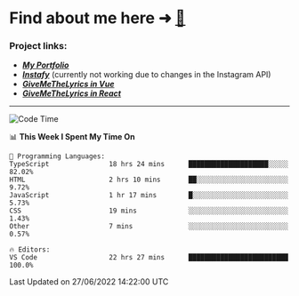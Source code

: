# Find about me here ➜ [🧑](https://pauabella.dev)

### Project links:
- ***[My Portfolio](https://pauabella.dev)***
- ***[Instafy](https://instafy.me)*** (currently not working due to changes in the Instagram API)
- ***[GiveMeTheLyrics in Vue](https://lyrics.pauabella.dev)***
- ***[GiveMeTheLyrics in React](https://pauabella.dev/GiveMeTheLyrics)***

---
<!--START_SECTION:waka-->
![Code Time](http://img.shields.io/badge/Code%20Time-1%2C207%20hrs%2028%20mins-blue)

📊 **This Week I Spent My Time On** 

```text
💬 Programming Languages: 
TypeScript               18 hrs 24 mins      ████████████████████░░░░░   82.02% 
HTML                     2 hrs 10 mins       ██░░░░░░░░░░░░░░░░░░░░░░░   9.72% 
JavaScript               1 hr 17 mins        █░░░░░░░░░░░░░░░░░░░░░░░░   5.73% 
CSS                      19 mins             ░░░░░░░░░░░░░░░░░░░░░░░░░   1.43% 
Other                    7 mins              ░░░░░░░░░░░░░░░░░░░░░░░░░   0.57%

🔥 Editors: 
VS Code                  22 hrs 27 mins      █████████████████████████   100.0%

```


 Last Updated on 27/06/2022 14:22:00 UTC
<!--END_SECTION:waka-->

